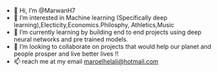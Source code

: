 - 👋 Hi, I’m @MarwanH7
- 👀 I’m interested in Machine learning (Specifically deep learning),Electicity,Economics.Philosphy, Athletics,Music 
- 🌱 I’m currently learning by building end to end projects using deep neural networks and pre trained models.
- 💞️ I’m looking to collaborate on projects that would help our planet and people prosper and live better lives !!
- 📫 reach me at my email maroelhelali@hotmail.com

<!---
MarwanH7/MarwanH7 is a ✨ special ✨ repository because its `README.md` (this file) appears on your GitHub profile.
You can click the Preview link to take a look at your changes.
--->
